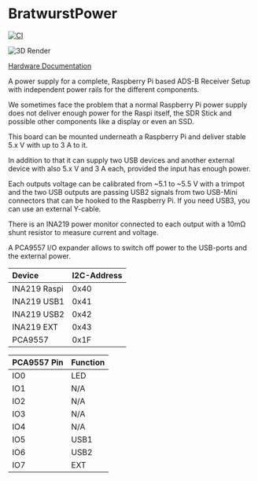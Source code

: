 # BratwurstPower

[![CI](https://github.com/Qeteshpony/BratwurstPower/actions/workflows/ci.yml/badge.svg?branch=main)](https://github.com/Qeteshpony/BratwurstPower/actions/workflows/ci.yml)

![3D Render](https://qeteshpony.github.io/BratwurstPower/3D/BratwurstPower-3D_top.png)

[Hardware Documentation](https://qeteshpony.github.io/BratwurstPower)

A power supply for a complete, Raspberry Pi based ADS-B Receiver Setup with independent power rails for the different components.

We sometimes face the problem that a normal Raspberry Pi power supply does not deliver enough power for the Raspi itself, the SDR Stick and possible other components like a display or even an SSD. 

This board can be mounted underneath a Raspberry Pi and deliver stable 5.x V with up to 3 A to it. 

In addition to that it can supply two USB devices and another external device with also 5.x V and 3 A each, provided the input has enough power. 

Each outputs voltage can be calibrated from ~5.1 to ~5.5 V with a trimpot and the two USB outputs are passing USB2 signals from two USB-Mini connectors that can be hooked to the Raspberry Pi. If you need USB3, you can use an external Y-cable. 

There is an INA219 power monitor connected to each output with a 10mΩ shunt resistor to measure current and voltage. 

A PCA9557 I/O expander allows to switch off power to the USB-ports and the external power.

| Device  | I2C-Address |
|:----------|:----------|
| INA219 Raspi | 0x40   |
| INA219 USB1  | 0x41   |
| INA219 USB2  | 0x42   |
| INA219 EXT   | 0x43   |
| PCA9557      | 0x1F   |

| PCA9557 Pin | Function |
|:----------|:----------|
| IO0 | LED |
| IO1 | N/A |
| IO2 | N/A |
| IO3 | N/A |
| IO4 | N/A |
| IO5 | USB1 |
| IO6 | USB2 |
| IO7 | EXT |

